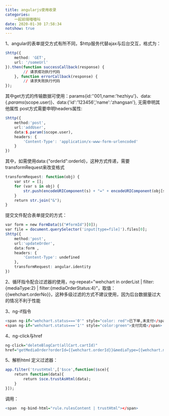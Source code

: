 ```yaml
---
title: angularjs使用收录
categories:
	一起前端喵喵叫
date: 2020-01-30 17:58:34
notshow: true
---
```

1、angular的表单提交方式有所不同，$http服务代替ajax与后台交互，格式为：
``` r
$http({
    method: 'GET',
    url: '/someUrl'
}).then(function successCallback(response) {
        // 请求成功执行代码
    }, function errorCallback(response) {
        // 请求失败执行代码
});
```
其中get方式的传输数据可使用：params{id:''001,name:'hezhiyu'}、data:{$.params($scope.user)}、data:{'id':'123456','name':'zhangsan'}, 无需申明其他属性
post方式需要申明headers属性:

``` r
$http({
    method:'post',
    url:'addUser',
    data:$.param($scope.user),
    headers: {
        'Content-Type': 'application/x-www-form-urlencoded'
    }
})

```
其中，如需使用data:{"orderId":orderId}，这种方式传递，需要transformRequest来改变格式
``` r
transformRequest: function(obj) {
    var str = [];
    for (var s in obj) {
        str.push(encodeURIComponent(s) + "=" + encodeURIComponent(obj[s]));
    }
    return str.join("&");
}

```
提交文件配合表单提交的方式：
``` r
var form = new FormData($("#formId")[0]);
var file = document.querySelector('input[type=file]').files[0];
$http({
    method:'post',
    url:'updateOrder',
    data:form ,
    headers: {
        'Content-Type': undefined
    },
    transformRequest: angular.identity
})

```
2、循环指令配合过滤器的使用，ng-repeat="wehchart in orderList | filter:{mediaType:2} | filter:{mediaOrderStatus:4}"，取值：{{wehchart.orderNo}}，这种多级过滤的方式不建议使用，因为后台数据量过大的情况不利于性能

3、ng-if指令
``` r
<span ng-if="wehchart.status==='0'" style="color: red">已下单,未支付</span>
<span ng-if="wehchart.status==='1'" style="color:green">支付完成</span>
```
4、ng-click与href
``` r
ng-click="deleteBlogCart(allCart.cartId)"
href="getMediaOrder?orderId={{wehchart.orderId}}&mediaType={{wehchart.mediaType}}"
```
5、解析html
定义过滤器：
``` r
app.filter('trustHtml',['$sce',function($sce){
    return function(data){
        return $sce.trustAsHtml(data);
    }
}]);
```
调用：
``` r
<span  ng-bind-html="rule.rulesContent | trustHtml"></span>
```